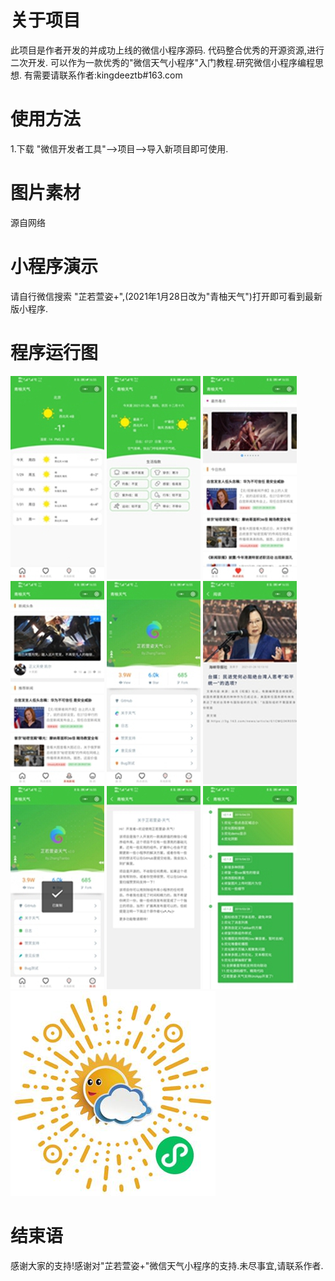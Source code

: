 # 关于项目
此项目是作者开发的并成功上线的微信小程序源码.
代码整合优秀的开源资源,进行二次开发.
可以作为一款优秀的"微信天气小程序"入门教程.研究微信小程序编程思想.
有需要请联系作者:kingdeeztb#163.com
# 使用方法
1.下载 "微信开发者工具"-->项目-->导入新项目即可使用.
# 图片素材
源自网络
# 小程序演示
请自行微信搜索 "芷若萱姿+",(2021年1月28日改为"青柚天气")打开即可看到最新版小程序.
# 程序运行图
![image](https://github.com/kingdeeztb/weixin/blob/main/pic_temp/Screenshot_20210128_165515_com.tencent.mm.jpg)
![image](https://github.com/kingdeeztb/weixin/blob/main/pic_temp/Screenshot_20210128_165519_com.tencent.mm.jpg)
![image](https://github.com/kingdeeztb/weixin/blob/main/pic_temp/Screenshot_20210128_165523_com.tencent.mm.jpg)
![image](https://github.com/kingdeeztb/weixin/blob/main/pic_temp/Screenshot_20210128_165530_com.tencent.mm.jpg)
![image](https://github.com/kingdeeztb/weixin/blob/main/pic_temp/Screenshot_20210128_165533_com.tencent.mm.jpg)
![image](https://github.com/kingdeeztb/weixin/blob/main/pic_temp/Screenshot_20210128_165543_com.tencent.mm.jpg)
![image](https://github.com/kingdeeztb/weixin/blob/main/pic_temp/Screenshot_20210128_165559_com.tencent.mm.jpg)
![image](https://github.com/kingdeeztb/weixin/blob/main/pic_temp/Screenshot_20210128_165603_com.tencent.mm.jpg)
![image](https://github.com/kingdeeztb/weixin/blob/main/pic_temp/Screenshot_20210128_165606_com.tencent.mm.jpg)
![image](https://github.com/kingdeeztb/weixin/blob/main/pic_temp/gh_a9fed38ca8ba_1280.jpg)
# 结束语
感谢大家的支持!感谢对"芷若萱姿+"微信天气小程序的支持.未尽事宜,请联系作者.
